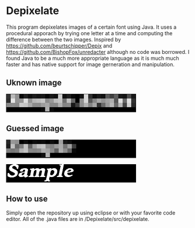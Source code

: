 # Depixelate
This program depixelates images of a certain font using Java. 
It uses a procedural apporach by trying one letter at a time and computing the
difference between the two images. Inspired by https://github.com/beurtschipper/Depix and https://github.com/BishopFox/unredacter although no code was borrowed.
I found Java to be a much more appropriate language as it is much much faster and has native support for image gerneration and manipulation.

## Uknown image
![Source images](Depixelate/images/large.png?raw=true)

## Guessed image
![Pixelated](Depixelate/generated/Sample%20pix.png)

![Pixelated](Depixelate/generated/Sample%20.png)

## How to use
Simply open the repository up using eclipse or with your favorite code editor. All of the .java files are in /Depixelate/src/depixelate.

